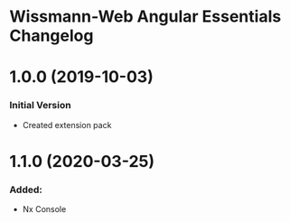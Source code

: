 # Wissmann-Web Angular Essentials Changelog

<a name="1.0.0"></a>

# 1.0.0 (2019-10-03)

### Initial Version

- Created extension pack

<a name="1.1.0"></a>

# 1.1.0 (2020-03-25)

### Added:

- Nx Console
